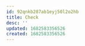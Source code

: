 ```yaml
---
id: 92qnkb287ab1eyj50l2o2hb
title: Check
desc: ''
updated: 1682583356526
created: 1682583356526
---
```

